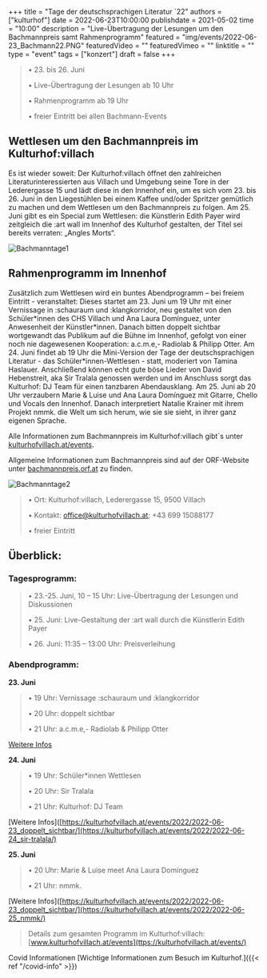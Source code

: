 +++
title = "Tage der deutschsprachigen Literatur `22"
authors = ["kulturhof"]
date = 2022-06-23T10:00:00
publishdate = 2021-05-02
time = "10:00"
description = "Live-Übertragung der Lesungen um den Bachmannpreis samt Rahmenprogramm"
featured = "img/events/2022-06-23_Bachmann22.PNG"
featuredVideo = ""
featuredVimeo = ""
linktitle = ""
type = "event"
tags = ["konzert"]
draft = false
+++

>•	23. bis 26. Juni
>
>•	Live-Übertragung der Lesungen ab 10 Uhr
>
>•	Rahmenprogramm ab 19 Uhr
>
>•	freier Eintritt bei allen Bachmann-Events
>


## Wettlesen um den Bachmannpreis im Kulturhof:villach ##

Es ist wieder soweit: Der Kulturhof:villach öffnet den zahlreichen Literaturinteressierten aus Villach und Umgebung seine Tore in der Lederergasse 15 und lädt diese in den Innenhof ein, um es sich vom 23. bis 26. Juni in den Liegestühlen bei einem Kaffee und/oder Spritzer gemütlich zu machen und dem Wettlesen um den Bachmannpreis zu folgen.
Am 25. Juni gibt es ein Special zum Wettlesen: die Künstlerin Edith Payer wird zeitgleich die :art wall im Innenhof des Kulturhof gestalten, der Titel sei bereits verraten: „Angles Morts“.


![Bachmanntage1](/img/events/2022-06-23_Bachmann1.jpg)

## Rahmenprogramm im Innenhof ##

Zusätzlich zum Wettlesen wird ein buntes Abendprogramm – bei freiem Eintritt - veranstaltet:
Dieses startet am 23. Juni um 19 Uhr mit einer Vernissage in :schauraum und :klangkorridor, neu gestaltet von den Schüler\*innen des CHS Villach und Ana Laura Domínguez, unter Anwesenheit der Künstler\*innen. Danach bitten doppelt sichtbar wortgewandt das Publikum auf die Bühne im Innenhof, gefolgt von einer noch nie dagewesenen Kooperation: a.c.m.e,- Radiolab & Philipp Otter.
Am 24. Juni findet ab 19 Uhr die Mini-Version der Tage der deutschsprachigen Literatur - das Schüler\*innen-Wettlesen - statt, moderiert von Tamina Haslauer. Anschließend können echt gute böse Lieder von David Hebenstreit, aka Sir Tralala genossen werden und im Anschluss sorgt das Kulturhof: DJ Team für einen tanzbaren Abendausklang.
Am 25. Juni ab 20 Uhr verzaubern Marie & Luise und Ana Laura Domínguez mit Gitarre, Chello und Vocals den Innenhof. Danach interpretiert Natalie Krainer mit ihrem Projekt nmmk. die Welt um sich herum, wie sie sie sieht, in ihrer ganz eigenen Sprache.

Alle Informationen zum Bachmannpreis im Kulturhof:villach gibt`s unter [kulturhofvillach.at/events](https://kulturhofvillach.at/events/). 

Allgemeine Informationen zum Bachmannpreis sind auf der ORF-Website unter [bachmannpreis.orf.at](https://bachmannpreis.orf.at/) zu finden.

![Bachmanntage2](/img/events/2022-06-23_Bachmann2.jpg)


>•	Ort: Kulturhof:villach, Lederergasse 15, 9500 Villach
>
>•	Kontakt: office@kulturhofvillach.at; +43 699 15088177
>
>•	freier Eintritt

## Überblick: ##

### Tagesprogramm: ###

>•	23.-25. Juni, 10 – 15 Uhr: Live-Übertragung der Lesungen und Diskussionen
>
>•	25. Juni: Live-Gestaltung der :art wall durch die Künstlerin Edith Payer
>
>•	26. Juni: 11:35 – 13:00 Uhr: Preisverleihung

### Abendprogramm: ###

**23. Juni**
>•	19 Uhr: Vernissage :schauraum und :klangkorridor
>
>•	20 Uhr: doppelt sichtbar
>
>•	21 Uhr: a.c.m.e,- Radiolab & Philipp Otter
>
[Weitere Infos](https://kulturhofvillach.at/events/2022/2022-06-23_doppelt_sichtbar/)

**24. Juni**
>•	19 Uhr: Schüler\*innen Wettlesen
>
>•	20 Uhr: Sir Tralala
>
>•	21 Uhr: Kulturhof: DJ Team
>
[Weitere Infos]([https://kulturhofvillach.at/events/2022/2022-06-23_doppelt_sichtbar/](https://kulturhofvillach.at/events/2022/2022-06-24_sir-tralala/)

**25. Juni**
>•	20 Uhr: Marie & Luise meet Ana Laura Domínguez
>
>•	21 Uhr: nmmk.
>
[Weitere Infos]([https://kulturhofvillach.at/events/2022/2022-06-23_doppelt_sichtbar/](https://kulturhofvillach.at/events/2022/2022-06-25_nmmk/)


>Details zum gesamten Programm im Kulturhof:villach: [www.kulturhofvillach.at/events](ttps://kulturhofvillach.at/events/)


Covid Informationen
[Wichtige Informationen zum Besuch im Kulturhof.]({{< ref "/covid-info" >}})
